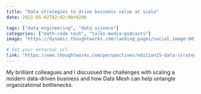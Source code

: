 ```yaml
---
title: "Data strategies to drive business value at scale"
date: 2021-05-02T02:02:00+0200

tags: ["data engineering", "data science"]
categories: ["math-code-tech", "talks-media-podcasts"]
image: "https://dynamic.thoughtworks.com/landing_pages/social_image-80750646c81a4dac99801555b6b1b359.jpeg"

# Set your external url
link: "https://www.thoughtworks.com/perspectives/edition15-data-strategies-article"
---
```


My brilliant colleagues and I discussed the challenges with scaling a modern data-driven business and how Data Mesh can help untangle organizational bottlenecks.
